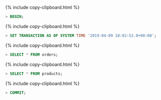 {%  include copy-clipboard.html %}
~~~ sql
> BEGIN;
~~~

{%  include copy-clipboard.html %}
~~~ sql
> SET TRANSACTION AS OF SYSTEM TIME '2019-04-09 18:02:52.0+00:00';
~~~

{%  include copy-clipboard.html %}
~~~ sql
> SELECT * FROM orders;
~~~

{%  include copy-clipboard.html %}
~~~ sql
> SELECT * FROM products;
~~~

{%  include copy-clipboard.html %}
~~~ sql
> COMMIT;
~~~
